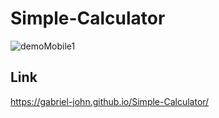 # Simple-Calculator

![demoMobile1](https://github.com/Gabriel-john/Simple-Calculator/assets/123599163/ebc67736-0ce7-406d-b006-cb7fc7f8bd61)


## Link
https://gabriel-john.github.io/Simple-Calculator/
